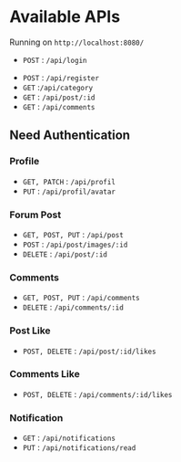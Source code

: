 # Available APIs

Running on `http://localhost:8080/`

- `POST` : `/api/login`
<!-- - `POST` : `/api/logout` -->
- `POST` : `/api/register`
- `GET` :`/api/category`
- `GET` : `/api/post/:id`
- `GET` : `/api/comments`

## Need Authentication
### Profile
- `GET, PATCH` : `/api/profil`
- `PUT` : `/api/profil/avatar`

### Forum Post
- `GET, POST, PUT` : `/api/post`
- `POST` : `/api/post/images/:id`
- `DELETE` : `/api/post/:id`

### Comments
- `GET, POST, PUT` : `/api/comments`
- `DELETE` : `/api/comments/:id`

### Post Like
- `POST, DELETE` : `/api/post/:id/likes`

### Comments Like
- `POST, DELETE` : `/api/comments/:id/likes`

### Notification
- `GET` : `/api/notifications`
- `PUT` : `/api/notifications/read`